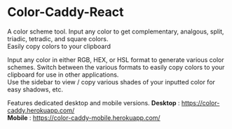 # Color-Caddy-React
A color scheme tool. Input any color to get complementary, analgous, split, triadic, tetradic, and square colors.  
Easily copy colors to your clipboard  

Input any color in either RGB, HEX, or HSL format to generate various color schemes. 
Switch between the various formats to easily copy colors to your clipboard for use in other applications.  
Use the sidebar to view / copy various shades of your inputted color for easy shadows, etc.

Features dedicated desktop and mobile versions. 
**Desktop**
: https://color-caddy.herokuapp.com/  
**Mobile**
: https://color-caddy-mobile.herokuapp.com/
